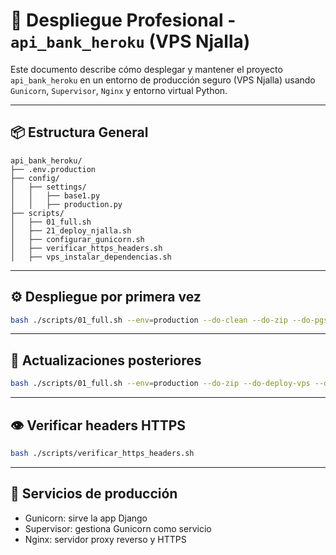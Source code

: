 # 🚀 Despliegue Profesional - `api_bank_heroku` (VPS Njalla)

Este documento describe cómo desplegar y mantener el proyecto `api_bank_heroku` en un entorno de producción seguro (VPS Njalla) usando `Gunicorn`, `Supervisor`, `Nginx` y entorno virtual Python.

---

## 📦 Estructura General

```
api_bank_heroku/
├── .env.production
├── config/
│   ├── settings/
│   │   ├── base1.py
│   │   ├── production.py
├── scripts/
│   ├── 01_full.sh
│   ├── 21_deploy_njalla.sh
│   ├── configurar_gunicorn.sh
│   ├── verificar_https_headers.sh
│   ├── vps_instalar_dependencias.sh
```

---

## ⚙️ Despliegue por primera vez

```bash
bash ./scripts/01_full.sh --env=production --do-clean --do-zip --do-pgsql --do-migra --do-deploy-vps --do-gunicorn --do-run-web
```

---

## 🔁 Actualizaciones posteriores

```bash
bash ./scripts/01_full.sh --env=production --do-zip --do-deploy-vps --do-run-web
```

---

## 👁 Verificar headers HTTPS

```bash
bash ./scripts/verificar_https_headers.sh
```

---

## 🔐 Servicios de producción

- Gunicorn: sirve la app Django
- Supervisor: gestiona Gunicorn como servicio
- Nginx: servidor proxy reverso y HTTPS
